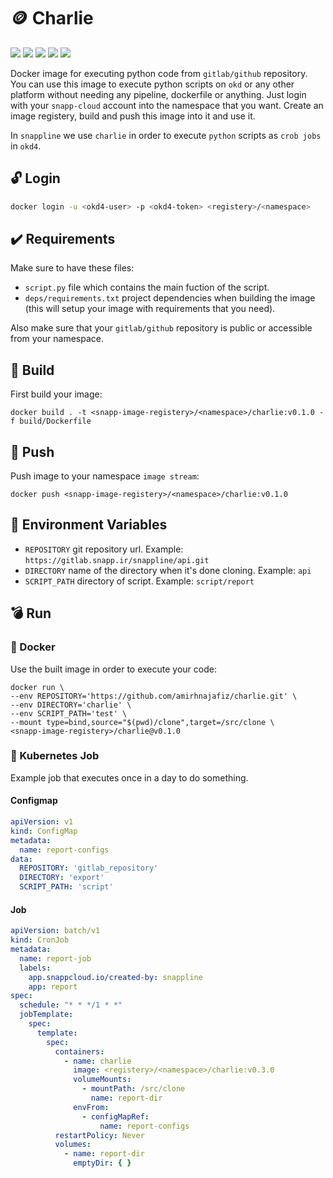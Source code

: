 # :coin: Charlie

![](https://img.shields.io/github/v/release/amirhnajafiz/charlie)
![](https://img.shields.io/badge/platform-docker-9cf)
![](https://img.shields.io/badge/language-python-blue)
![](https://img.shields.io/badge/language-bash-success)
![](https://img.shields.io/badge/env-okd4-yellow)

Docker image for executing python code from ```gitlab/github``` repository.
You can use this image to execute python scripts on ```okd``` or any other platform without
needing any pipeline, dockerfile or anything.
Just login with your ```snapp-cloud``` account into the namespace that you want.
Create an image registery, build and push this image into it and use it.

In ```snappline``` we use ```charlie``` in order to execute ```python``` scripts as ```crob jobs``` in ```okd4```.

## :unlock: Login

```sh
docker login -u <okd4-user> -p <okd4-token> <registery>/<namespace>
```

## :heavy_check_mark: Requirements

Make sure to have these files:

- ```script.py``` file which contains the main fuction of the script.
- ```deps/requirements.txt``` project dependencies when building the image (this will setup your image with requirements that you need).

Also make sure that your ```gitlab/github``` repository is public or accessible from your namespace.

## :hammer: Build

First build your image:

```shell
docker build . -t <snapp-image-registery>/<namespace>/charlie:v0.1.0 -f build/Dockerfile
```

## :pushpin: Push

Push image to your namespace ```image stream```:

```shell
docker push <snapp-image-registery>/<namespace>/charlie:v0.1.0
```

## :wrench: Environment Variables

- ```REPOSITORY``` git repository url. Example: ```https://gitlab.snapp.ir/snappline/api.git```
- ```DIRECTORY``` name of the directory when it's done cloning. Example: ```api```
- ```SCRIPT_PATH``` directory of script. Example: ```script/report```

## :bomb: Run

### :whale: Docker

Use the built image in order to execute your code:

```shell
docker run \
--env REPOSITORY='https://github.com/amirhnajafiz/charlie.git' \
--env DIRECTORY='charlie' \
--env SCRIPT_PATH='test' \
--mount type=bind,source="$(pwd)/clone",target=/src/clone \
<snapp-image-registery>/charlie@v0.1.0
```

### :ship: Kubernetes Job

Example job that executes once in a day to do something.

#### Configmap

```yml
apiVersion: v1
kind: ConfigMap
metadata:
  name: report-configs
data:
  REPOSITORY: 'gitlab_repository'
  DIRECTORY: 'export'
  SCRIPT_PATH: 'script'
```

#### Job

```yml
apiVersion: batch/v1
kind: CronJob
metadata:
  name: report-job
  labels:
    app.snappcloud.io/created-by: snappline
    app: report
spec:
  schedule: "* * */1 * *"
  jobTemplate:
    spec:
      template:
        spec:
          containers:
            - name: charlie
              image: <registery>/<namespace>/charlie:v0.3.0
              volumeMounts:
                - mountPath: /src/clone
                  name: report-dir
              envFrom:
                - configMapRef:
                    name: report-configs
          restartPolicy: Never
          volumes:
            - name: report-dir
              emptyDir: { }
```
